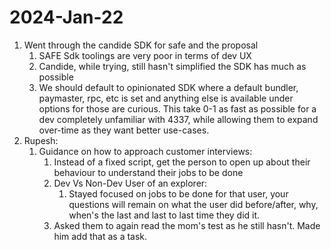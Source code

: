 # 2024-Jan-22

1. Went through the candide SDK for safe and the proposal
	1. SAFE Sdk toolings are very poor in terms of dev UX
	2. Candide, while trying, still hasn't simplified the SDK has much as possible
	3. We should default to opinionated SDK where a default bundler, paymaster, rpc, etc is set and anything else is available under options for those are curious. This take 0-1 as fast as possible for a dev completely unfamiliar with 4337, while allowing them to expand over-time as they want better use-cases.
2. Rupesh:
	1. Guidance on how to approach customer interviews:
		1. Instead of a fixed script, get the person to open up about their behaviour to understand their jobs to be done
		2. Dev Vs Non-Dev User of an explorer:
			1. Stayed focused on jobs to be done for that user, your questions will remain on what the user did before/after, why, when's the last and last to last time they did it.
		3. Asked them to again read the mom's test as he still hasn't. Made him add that as a task.